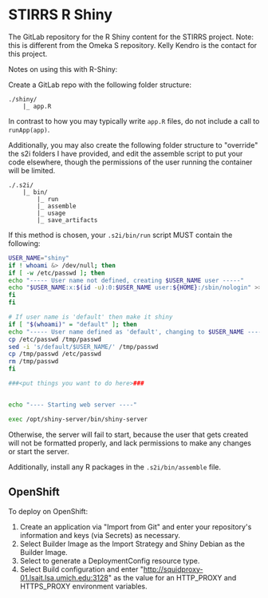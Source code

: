 # STIRRS R Shiny

The GitLab repository for the R Shiny content for the STIRRS project. Note: this is different from the Omeka S repository. Kelly Kendro is the contact for this project. 

Notes on using this with R-Shiny:

Create a GitLab repo with the following folder structure:

```
./shiny/
    |_ app.R
```

In contrast to how you may typically write `app.R` files, do not include a call to `runApp(app)`.

Additionally, you may also create the following folder structure to "override" the s2i folders I have provided, and edit the assemble script to put your code elsewhere, though the permissions of the user running the container will be limited.

```
./.s2i/
    |_ bin/
        |_ run
        |_ assemble
        |_ usage
        |_ save_artifacts
```

If this method is chosen, your `.s2i/bin/run` script MUST contain the following:

```bash
USER_NAME="shiny"
if ! whoami &> /dev/null; then
if [ -w /etc/passwd ]; then
echo "----- User name not defined, creating $USER_NAME user -----"
echo "$USER_NAME:x:$(id -u):0:$USER_NAME user:${HOME}:/sbin/nologin" >> /etc/passwd
fi
fi

# If user name is 'default' then make it shiny
if [ "$(whoami)" = "default" ]; then
echo "----- User name defined as 'default', changing to $USER_NAME -----"
cp /etc/passwd /tmp/passwd
sed -i 's/default/$USER_NAME/' /tmp/passwd
cp /tmp/passwd /etc/passwd
rm /tmp/passwd
fi

###<put things you want to do here>###


echo "---- Starting web server ----"

exec /opt/shiny-server/bin/shiny-server
```

Otherwise, the server will fail to start, because the user that gets created will not be formatted properly, and lack permissions to make any changes or start the server.

Additionally, install any R packages in the `.s2i/bin/assemble` file.

## OpenShift

To deploy on OpenShift:

1. Create an application via "Import from Git" and enter your repository's information and keys (via Secrets) as necessary.
2. Select Builder Image as the Import Strategy and Shiny Debian as the Builder Image.
3. Select to generate a DeploymentConfig resource type.
4. Select Build configuration and enter "http://squidproxy-01.lsait.lsa.umich.edu:3128" as the value for an HTTP_PROXY and HTTPS_PROXY environment variables.
